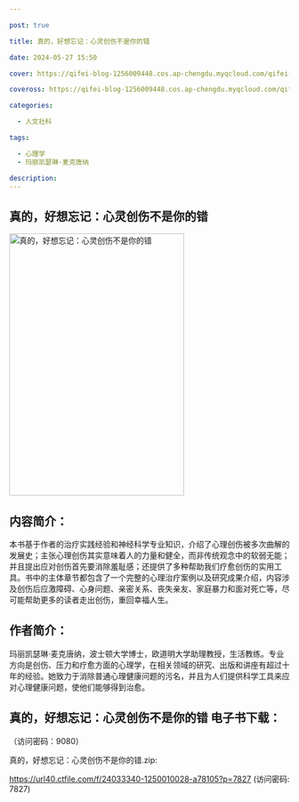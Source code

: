 ```yaml
---

post: true

title: 真的，好想忘记：心灵创伤不是你的错

date: 2024-05-27 15:50

cover: https://qifei-blog-1256009448.cos.ap-chengdu.myqcloud.com/qifei-blog/6600ede39f345e8d03c4146e.jpg

coveross: https://qifei-blog-1256009448.cos.ap-chengdu.myqcloud.com/qifei-blog/6600ede39f345e8d03c4146e.jpg

categories:

  - 人文社科

tags:

  - 心理学
  - 玛丽凯瑟琳·麦克唐纳

description:
---
```


## 真的，好想忘记：心灵创伤不是你的错
<img alt="真的，好想忘记：心灵创伤不是你的错 " class="aligncenter loading" data-was-processed="true" decoding="async" fetchpriority="high" height="471" src="https://qifei-blog-1256009448.cos.ap-chengdu.myqcloud.com/qifei-blog/6600ede39f345e8d03c4146e.jpg" style="cursor: zoom-in;" width="314"/>

## 内容简介：

本书基于作者的治疗实践经验和神经科学专业知识，介绍了心理创伤被多次曲解的发展史；主张心理创伤其实意味着人的力量和健全，而非传统观念中的软弱无能；并且提出应对创伤首先要消除羞耻感；还提供了多种帮助我们疗愈创伤的实用工具。书中的主体章节都包含了一个完整的心理治疗案例以及研究成果介绍，内容涉及创伤后应激障碍、心身问题、亲密关系、丧失亲友、家庭暴力和面对死亡等，尽可能帮助更多的读者走出创伤，重回幸福人生。

## 作者简介：

玛丽凯瑟琳·麦克唐纳，波士顿大学博士，欧道明大学助理教授，生活教练。专业方向是创伤、压力和疗愈方面的心理学，在相关领域的研究、出版和讲座有超过十年的经验。她致力于消除普通心理健康问题的污名，并且为人们提供科学工具来应对心理健康问题，使他们能够得到治愈。

## 真的，好想忘记：心灵创伤不是你的错 电子书下载：

 （访问密码：9080）

真的，好想忘记：心灵创伤不是你的错.zip: 

https://url40.ctfile.com/f/24033340-1250010028-a78105?p=7827 (访问密码: 7827)
